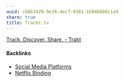```yaml
---
uuid: c68b3429-9e36-4ec7-9381-1b94b880c1a9
share: true
title: Trackt.tv
---
```

[Track. Discover. Share. - Trakt](https://trakt.tv/)

#### Backlinks

* [Social Media Platforms](/5e30f762-9b65-479a-9d72-e84a5d9e12da)
* [Netflix Binding](/cd81d896-ac0c-4fe4-a5a6-f449cca19abf)